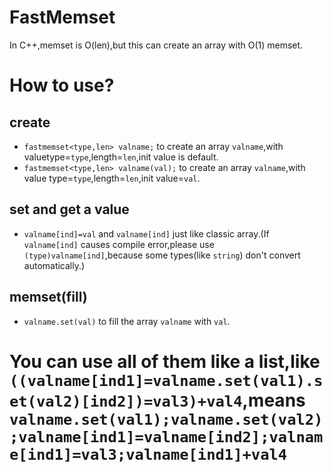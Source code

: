 # FastMemset
In C++,memset is O(len),but this can create an array with O(1) memset.

# How to use?
## create
- `fastmemset<type,len> valname;` to create an array `valname`,with valuetype=`type`,length=`len`,init value is default.
- `fastmemset<type,len> valname(val);` to create an array `valname`,with value type=`type`,length=`len`,init value=`val`.

## set and get a value
- `valname[ind]=val` and `valname[ind]` just like classic array.(If `valname[ind]` causes compile error,please use `(type)valname[ind]`,because some types(like `string`) don't convert automatically.)

## memset(fill)
- `valname.set(val)` to fill the array `valname` with `val`.

# You can use all of them like a list,like `((valname[ind1]=valname.set(val1).set(val2)[ind2])=val3)+val4`,means `valname.set(val1);valname.set(val2);valname[ind1]=valname[ind2];valname[ind1]=val3;valname[ind1]+val4`
